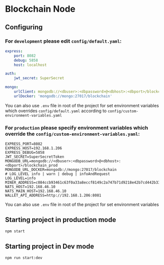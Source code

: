 # Blockchain Node

## Configuring

### For `development` please edit `config/default.yaml`:

```yaml
express:
    port: 8082
    debug: 5858
    host: localhost

auth:
    jwt_secret: SuperSecret

mongo:
    urlClient: mongodb://<dbuser>:<dbpassword>@<dbhost>:<dbport>/blockchain
    urlDocker: 'mongodb://mongo:27017/blockchain'
``` 

You can also use `.env` file in root of the project for set environment variables which overrides `config/default.yaml` according to `config/custom-environment-variables.yaml`

### For `production` please specify environment variables which override the `config/custom-environment-variables.yaml`:

```text
EXPRESS_PORT=8082
EXPRESS_HOST=192.168.1.206
EXPRESS_DEBUG=5858
JWT_SECRET=SuperSecretToken
MONGODB_URL=mongodb://<dbuser>:<dbpassword>@<dbhost>:<dbport>/blockchain_prod
MONGODB_URL_DOCKER=mongodb://mongo:27017/blockchain
# LOG_LEVEL info | warn | debug | infoAndRequest
LOG_LEVEL=info
MINER_ADDRESS=c084ccb93461c63f0a33a8eccf8149c2a747b71d9218e42b7cd442b3322f298e
NATS_HOST=192.168.46.10
NATS_MAIN_HOST=192.168.46.10
WALLET_API_ADDRESS=http://192.168.1.206:8081
```

You can also use `.env` file in root of the project for set environment variables

## Starting project in production mode

```bash
npm start
```

## Starting project in Dev mode

```bash
npm run start:dev
```
